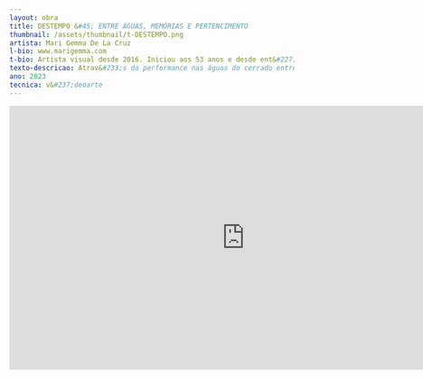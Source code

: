```yaml
---
layout: obra
title: DESTEMPO &#45; ENTRE ÁGUAS, MEMÓRIAS E PERTENCIMENTO
thumbnail: /assets/thumbnail/t-DESTEMPO.png
artista: Mari Gemma De La Cruz
l-bio: www.marigemma.com
t-bio: Artista visual desde 2016. Iniciou aos 53 anos e desde ent&#227;o realiza trabalhos com autorretrato, fotoperformance, v&#237;deo, instala&#231;&#227;o e interven&#231;&#227;o em espa&#231;os naturais e urbanos, centrando sua pesquisa nos processos ps&#237;quicos que permeiam seu cotidiano e que fragilizam sua sensibilidade corpórea.  Sua temática está ligada às quest&#245;es autobiográficas relacionadas à mulher, ao feminismo e às quest&#245;es ambientais, numa perspectiva biopsicosocioambiental. Antes foi farmac&#234;utica industrial, mestre em Saúde e Ambiente. Recebeu premia&#231;&#245;es, realizou exposi&#231;&#245;es nacionais e internacionais. Vive em Cuiabá, Brasil.
texto-descricao: Atrav&#233;s da performance nas águas do cerrado entre Cuiabá e Chapada dos Guimar&#227;es &#40;Mato Grosso&#41; e de retratos de álbuns familiares, realizo um ritual de cura utilizando flores de Macela &#40;Achyrocline satureoindes&#41;, planta medicinal que faz parte da memória afetiva de cuidados na minha infância no Rio Grande do Sul e tamb&#233;m encontrada nas morrarias às margens do rio Cuiabá. A memória epigen&#233;tica, herdada pela linhagem materna pode determinar o aparecimento de enfermidades, ao ser ativada por hábitos de vida, exposi&#231;&#245;es ambientais inadequadas e traumas, entre eles destaco a guerra, a viol&#234;ncia familiar, o abuso &#40;sexual, f&#237;sico e psicológico&#41; e as migra&#231;&#245;es. Minha m&#227;e passou vivenciou a guerra e a migra&#231;&#227;o para o Brasil e eu vivi o processo de deslocamento do sul do Brasil para o Centro&#45;Oeste, al&#233;m da recorda&#231;&#227;o de abuso sofrido na infância, após 40 anos, o que determinou o apagamento de recorda&#231;&#245;es da infância e adolesc&#234;ncia. Estas viv&#234;ncias determinaram na árvore familiar altera&#231;&#245;es que interferiram no processo saúde&#45;doen&#231;a dos descendentes e podem se manifestar na descend&#234;ncia. Minha história segue o fio do destempo entre gera&#231;&#245;es de mulheres. Dizem que a água tem memória e que ela guarda toda a história da humanidade e portanto todo o conhecimento. Ao reconstruir minha memória, seguindo a linhagem familiar, refa&#231;o minha identidade e nas águas busco o pertencimento e cura, ressignifico a memória epigen&#233;tica para sanar as gera&#231;&#245;es vindouras..
ano: 2023
tecnica: v&#237;deoarte
---
```


<iframe width="832" height="468" src="https://www.youtube.com/embed/gPMYXRZsPzE" title="DESTEMPO   ENTRE ÁGUAS, MEMÓRIAS E PERTENCIMENTO - Mari Gemma De La Cruz" frameborder="0" allow="accelerometer; autoplay; clipboard-write; encrypted-media; gyroscope; picture-in-picture; web-share" allowfullscreen></iframe>